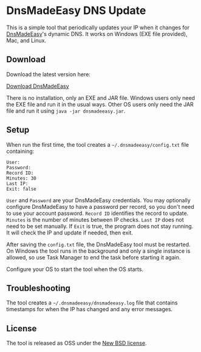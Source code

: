 # DnsMadeEasy DNS Update

This is a simple tool that periodically updates your IP when it changes for [DnsMadeEasy](http://www.dnsmadeeasy.com/)'s dynamic DNS. It works on Windows (EXE file provided), Mac, and Linux.

## Download

Download the latest version here:

[Download DnsMadeEasy](https://github.com/EsotericSoftware/dnsmadeeasy/releases)

There is no installation, only an EXE and JAR file. Windows users only need the EXE file and run it in the usual ways. Other OS users only need the JAR file and run it using `java -jar dnsmadeeasy.jar`.

## Setup

When run the first time, the tool creates a `~/.dnsmadeeasy/config.txt` file containing:

```
User: 
Password: 
Record ID: 
Minutes: 30
Last IP: 
Exit: false
```

`User` and `Password` are your DnsMadeEasy credentials. You may optionally configure DnsMadeEasy to have a password per record, so you don't need to use your account password. `Record ID` identifies the record to update. `Minutes` is the number of minutes between IP checks. `Last IP` does not need to be set manually. If `Exit` is true, the program does not stay running. It will check the IP and update if needed, then exit.

After saving the `config.txt` file, the DnsMadeEasy tool must be restarted. On Windows the tool runs in the background and only a single instance is allowed, so use Task Manager to end the task before starting it again.

Configure your OS to start the tool when the OS starts.

## Troubleshooting

The tool creates a `~/.dnsmadeeasy/dnsmadeeasy.log` file that contains timestamps for when the IP has changed and any error messages.

## License

The tool is released as OSS under the [New BSD license](https://github.com/EsotericSoftware/dnsmadeeasy/blob/master/LICENSE).
